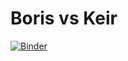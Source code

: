 # Boris vs Keir

[![Binder](https://mybinder.org/badge_logo.svg)](https://mybinder.org/v2/gh/cqkh42/boris_vs_keir/HEAD?urlpath=%2Fvoila%2Frender%2Ffrontend.ipynb)